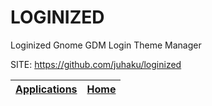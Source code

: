# LOGINIZED
 
 Loginized Gnome GDM Login Theme Manager
 
 SITE: https://github.com/juhaku/loginized

 | [Applications](https://portable-linux-apps.github.io/apps.html) | [Home](https://portable-linux-apps.github.io)
 | --- | --- |
